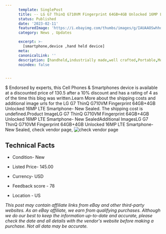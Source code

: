 ```yaml
---
      template: SinglePost
      title: -- LG G7 ThinQ G710VM Fingerprint 64GB+4GB Unlocked 16MP LTE Smartphone- New Sealed
      status: Published
      date: '2023-02-11'
      featuredImage: 'https://i.ebayimg.com/thumbs/images/g/IAUAAOSwhhdj26Es/s-l225.jpg'
      category: News , Updates

      excerpt: >-
        [smartphone,device ,hand held device]
      meta:
      canonicalLink: ''
      description: [handheld,industrially made,well crafted,Portable,Mobile,Compact,Convenient,Lightweight,Maneuverable,Man-portable,Miniature,Carriable,Hand-held,Light,Holdable,Transportable,Mobile device,Pocket-sized,On-the-go,Wireless,Cordless,Compact size,Convenient size, smartphone,device ,hand held device]
      noindex: false

        
---
```

$
    Endorsed by experts, this Cell Phones & Smartphones device is available at a discounted price of 130.5 after a 10% discount and has a rating of 4 as of the time this blog was written.Learn More about the shipping costs and additional image urls for the LG G7 ThinQ G710VM Fingerprint 64GB+4GB Unlocked 16MP LTE Smartphone- New Sealed. The shipping cost is undefined.Product ImageLG G7 ThinQ G710VM Fingerprint 64GB+4GB Unlocked 16MP LTE Smartphone- New SealedAdditional ImagesLG G7 ThinQ G710VM Fingerprint 64GB+4GB Unlocked 16MP LTE Smartphone- New Sealed, check vendor page, ![check vendor page](https://origin-galleryplus.ebayimg.com/ws/web/334728558856_2_0_1/225x225.jpg,https://origin-galleryplus.ebayimg.com/ws/web/334728558856_3_0_1/225x225.jpg,https://origin-galleryplus.ebayimg.com/ws/web/334728558856_4_0_1/225x225.jpg,https://origin-galleryplus.ebayimg.com/ws/web/334728558856_5_0_1/225x225.jpg,https://origin-galleryplus.ebayimg.com/ws/web/334728558856_6_0_1/225x225.jpg,https://origin-galleryplus.ebayimg.com/ws/web/334728558856_7_0_1/225x225.jpg,https://origin-galleryplus.ebayimg.com/ws/web/334728558856_8_0_1/225x225.jpg,https://origin-galleryplus.ebayimg.com/ws/web/334728558856_9_0_1/225x225.jpg,https://origin-galleryplus.ebayimg.com/ws/web/334728558856_10_0_1/225x225.jpg,https://origin-galleryplus.ebayimg.com/ws/web/334728558856_11_0_1/225x225.jpg,https://origin-galleryplus.ebayimg.com/ws/web/334728558856_12_0_1/225x225.jpg,https://origin-galleryplus.ebayimg.com/ws/web/334728558856_13_0_1/225x225.jpg,https://origin-galleryplus.ebayimg.com/ws/web/334728558856_14_0_1/225x225.jpg,https://origin-galleryplus.ebayimg.com/ws/web/334728558856_15_0_1/225x225.jpg)
    
    

 ## Technical Facts 



     
      

 - Condition- New 


      

 - Listed Price- 145.00 


      

 - Currency- USD 


      

 - Feedback score - 78 


      

 - Location - US 


      
      

 *_This post may contain affiliate links from eBay and other third-party websites. As an eBay affiliate, we earn from qualifying purchases. Although we do our best to keep the information up-to-date and accurate, please check the date and all details with the vendor's website before making a purchase. Not all data may be accurate._*



    
    
    
    
    